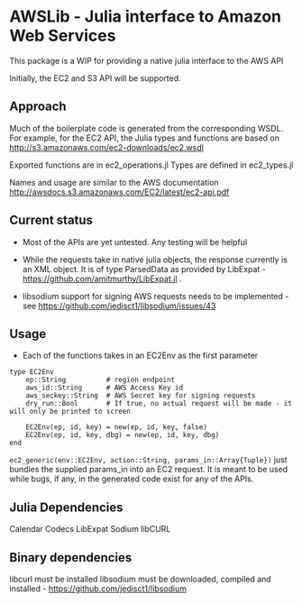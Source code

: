 AWSLib - Julia interface to Amazon Web Services
===============================================

This package is a WIP for providing a native julia interface to the AWS API

Initially, the EC2 and S3 API will be supported.

Approach
--------

Much of the boilerplate code is generated from the corresponding WSDL.
For example, for the EC2 API, the Julia types and functions are based on http://s3.amazonaws.com/ec2-downloads/ec2.wsdl

Exported functions are in ec2_operations.jl
Types are defined in ec2_types.jl

Names and usage are similar to the AWS documentation http://awsdocs.s3.amazonaws.com/EC2/latest/ec2-api.pdf

Current status
--------------
- Most of the APIs are yet untested. Any testing will be helpful

- While the requests take in native julia objects, the response currently is an XML object. It is of type ParsedData
  as provided by LibExpat - https://github.com/amitmurthy/LibExpat.jl .
  
- libsodium support for signing AWS requests needs to be implemented - see https://github.com/jedisct1/libsodium/issues/43
  

Usage
-----
- Each of the functions takes in an EC2Env as the first parameter

```
type EC2Env
    ep::String          # region endpoint
    aws_id::String      # AWS Access Key id
    aws_seckey::String  # AWS Secret key for signing requests
    dry_run::Bool       # If true, no actual request will be made - it will only be printed to screen
    
    EC2Env(ep, id, key) = new(ep, id, key, false)
    EC2Env(ep, id, key, dbg) = new(ep, id, key, dbg)
end
```
```ec2_generic(env::EC2Env, action::String, params_in::Array{Tuple})``` just bundles the 
supplied params_in into an EC2 request. It is meant to be used while bugs, if any, in the 
generated code exist for any of the APIs.


Julia Dependencies
------------------
Calendar
Codecs
LibExpat
Sodium
libCURL


Binary dependencies
-------------------
libcurl must be installed
libsodium must be downloaded, compiled and installed - https://github.com/jedisct1/libsodium








